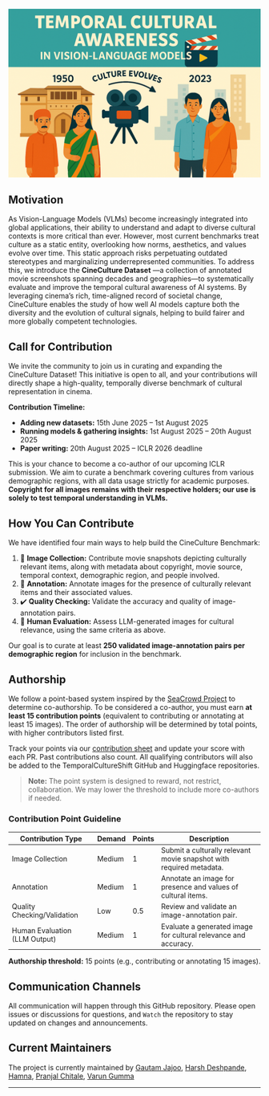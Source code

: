 ![CineCulture Cover](cover.png)

## Motivation

As Vision-Language Models (VLMs) become increasingly integrated into global applications, their ability to understand and adapt to diverse cultural contexts is more critical than ever. However, most current benchmarks treat culture as a static entity, overlooking how norms, aesthetics, and values evolve over time. This static approach risks perpetuating outdated stereotypes and marginalizing underrepresented communities. To address this, we introduce the **CineCulture Dataset** —a collection of annotated movie screenshots spanning decades and geographies—to systematically evaluate and improve the temporal cultural awareness of AI systems. By leveraging cinema’s rich, time-aligned record of societal change, CineCulture enables the study of how well AI models capture both the diversity and the evolution of cultural signals, helping to build fairer and more globally competent technologies.

## Call for Contribution

We invite the community to join us in curating and expanding the CineCulture Dataset! This initiative is open to all, and your contributions will directly shape a high-quality, temporally diverse benchmark of cultural representation in cinema. 

**Contribution Timeline:**
- **Adding new datasets:** 15th June 2025 – 1st August 2025
- **Running models & gathering insights:** 1st August 2025 – 20th August 2025
- **Paper writing:** 20th August 2025 – ICLR 2026 deadline

This is your chance to become a co-author of our upcoming ICLR submission. We aim to curate a benchmark covering cultures from various demographic regions, with all data usage strictly for academic purposes. **Copyright for all images remains with their respective holders; our use is solely to test temporal understanding in VLMs.**

## How You Can Contribute

We have identified four main ways to help build the CineCulture Benchmark:

1. 📸 **Image Collection:** Contribute movie snapshots depicting culturally relevant items, along with metadata about copyright, movie source, temporal context, demographic region, and people involved.
2. 📝 **Annotation:** Annotate images for the presence of culturally relevant items and their associated values.
3. ✔️ **Quality Checking:** Validate the accuracy and quality of image-annotation pairs.
4. 👥 **Human Evaluation:** Assess LLM-generated images for cultural relevance, using the same criteria as above.

Our goal is to curate at least **250 validated image-annotation pairs per demographic region** for inclusion in the benchmark.

## Authorship

We follow a point-based system inspired by the [SeaCrowd Project](https://github.com/SEACrowd#contributing-to-seacrowd) to determine co-authorship. To be considered a co-author, you must earn **at least 15 contribution points** (equivalent to contributing or annotating at least 15 images). The order of authorship will be determined by total points, with higher contributors listed first.

Track your points via our [contribution sheet](points.md) and update your score with each PR. Past contributions also count. All qualifying contributors will also be added to the TemporalCultureShift GitHub and Huggingface repositories.

> **Note:** The point system is designed to reward, not restrict, collaboration. We may lower the threshold to include more co-authors if needed.

### Contribution Point Guideline

| Contribution Type             | Demand        | Points | Description                                                                                   |
|-------------------------------|--------------|--------|-----------------------------------------------------------------------------------------------|
| Image Collection              | Medium       | 1      | Submit a culturally relevant movie snapshot with required metadata.                            |
| Annotation                    | Medium       | 1      | Annotate an image for presence and values of cultural items.                                   |
| Quality Checking/Validation   | Low          | 0.5    | Review and validate an image-annotation pair.                                                  |
| Human Evaluation (LLM Output) | Medium       | 1      | Evaluate a generated image for cultural relevance and accuracy.                                |

**Authorship threshold:** 15 points (e.g., contributing or annotating 15 images).

## Communication Channels

All communication will happen through this GitHub repository. Please open issues or discussions for questions, and `Watch` the repository to stay updated on changes and announcements.

## Current Maintainers

The project is currently maintained by [Gautam Jajoo](https://gautamjajoo.github.io/), [Harsh Deshpande](https://harshsdeshpande.github.io/), [Hamna](https://github.com/HamAbid), [Pranjal Chitale](https://github.com/PranjalChitale), [Varun Gumma](https://varungumma.github.io/)

---

